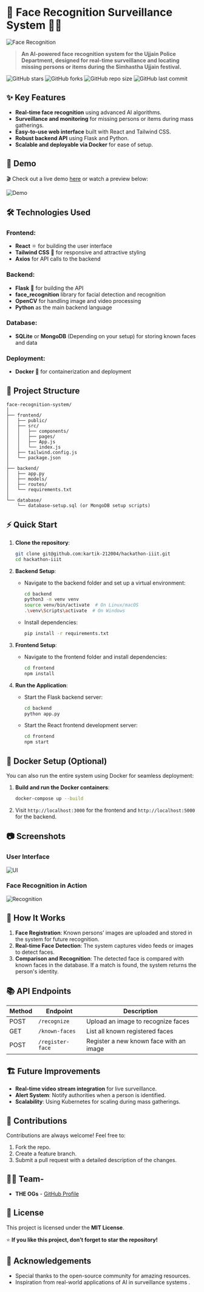 
# 🎥 Face Recognition Surveillance System 🕵️‍♂️

![Face Recognition](https://user-images.githubusercontent.com/your-image-link-here.jpg)

> **An AI-powered face recognition system for the Ujjain Police Department, designed for real-time surveillance and locating missing persons or items during the Simhastha Ujjain festival.**

![GitHub stars](https://img.shields.io/github/stars/kartik-212004/hackathon-iiit?style=social)
![GitHub forks](https://img.shields.io/github/forks/kartik-212004/hackathon-iiit?style=social)
![GitHub repo size](https://img.shields.io/github/repo-size/kartik-212004/hackathon-iiit)
![GitHub last commit](https://img.shields.io/github/last-commit/kartik-212004/hackathon-iiit)

## ✨ Key Features

- **Real-time face recognition** using advanced AI algorithms.
- **Surveillance and monitoring** for missing persons or items during mass gatherings.
- **Easy-to-use web interface** built with React and Tailwind CSS.
- **Robust backend API** using Flask and Python.
- **Scalable and deployable via Docker** for ease of setup.

## 🚀 Demo

🎬 Check out a live demo [here](https://your-live-demo-link.com) or watch a preview below:

![Demo](https://user-images.githubusercontent.com/your-demo-link.gif)

## 🛠️ Technologies Used

### Frontend:
- **React** ⚛️ for building the user interface
- **Tailwind CSS** 💨 for responsive and attractive styling
- **Axios** for API calls to the backend

### Backend:
- **Flask** 🐍 for building the API
- **face_recognition** library for facial detection and recognition
- **OpenCV** for handling image and video processing
- **Python** as the main backend language

### Database:
- **SQLite** or **MongoDB** (Depending on your setup) for storing known faces and data

### Deployment:
- **Docker** 🐳 for containerization and deployment

## 📁 Project Structure

```
face-recognition-system/
│
├── frontend/
│   ├── public/
│   ├── src/
│   │   ├── components/
│   │   ├── pages/
│   │   ├── App.js
│   │   └── index.js
│   ├── tailwind.config.js
│   └── package.json
│
├── backend/
│   ├── app.py
│   ├── models/
│   ├── routes/
│   └── requirements.txt
│
└── database/
    └── database-setup.sql (or MongoDB setup scripts)
```

## ⚡ Quick Start

1. **Clone the repository**:
   ```bash
   git clone git@github.com:kartik-212004/hackathon-iiit.git
   cd hackathon-iiit
   ```

2. **Backend Setup**:
   - Navigate to the backend folder and set up a virtual environment:
     ```bash
     cd backend
     python3 -m venv venv
     source venv/bin/activate  # On Linux/macOS
     .\venv\Scripts\activate  # On Windows
     ```
   - Install dependencies:
     ```bash
     pip install -r requirements.txt
     ```

3. **Frontend Setup**:
   - Navigate to the frontend folder and install dependencies:
     ```bash
     cd frontend
     npm install
     ```

4. **Run the Application**:
   - Start the Flask backend server:
     ```bash
     cd backend
     python app.py
     ```
   - Start the React frontend development server:
     ```bash
     cd frontend
     npm start
     ```

## 🐳 Docker Setup (Optional)

You can also run the entire system using Docker for seamless deployment:

1. **Build and run the Docker containers**:
   ```bash
   docker-compose up --build
   ```

2. Visit `http://localhost:3000` for the frontend and `http://localhost:5000` for the backend.

## 📷 Screenshots

### User Interface

![UI](https://user-images.githubusercontent.com/your-frontend-ui-image.png)

### Face Recognition in Action

![Recognition](https://user-images.githubusercontent.com/your-recognition-image.png)

## 🧠 How It Works

1. **Face Registration**: Known persons’ images are uploaded and stored in the system for future recognition.
2. **Real-time Face Detection**: The system captures video feeds or images to detect faces.
3. **Comparison and Recognition**: The detected face is compared with known faces in the database. If a match is found, the system returns the person's identity.

## 📚 API Endpoints

| Method | Endpoint           | Description                    |
|--------|--------------------|--------------------------------|
| POST   | `/recognize`        | Upload an image to recognize faces |
| GET    | `/known-faces`      | List all known registered faces |
| POST   | `/register-face`    | Register a new known face with an image |

## 🏗️ Future Improvements

- **Real-time video stream integration** for live surveillance.
- **Alert System**: Notify authorities when a person is identified.
- **Scalability**: Using Kubernetes for scaling during mass gatherings.

## 🤝 Contributions

Contributions are always welcome! Feel free to:
1. Fork the repo.
2. Create a feature branch.
3. Submit a pull request with a detailed description of the changes.

## 👨‍💻 Team-

- **THE OGs** - [GitHub Profile](https://github.com/kartik-212004)

## 📄 License

This project is licensed under the **MIT License**.

⭐ **If you like this project, don’t forget to star the repository!**

## 🙌 Acknowledgements

- Special thanks to the open-source community for amazing resources.
- Inspiration from real-world applications of AI in surveillance systems .

